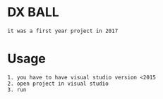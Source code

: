 # DX BALL
    it was a first year project in 2017

# Usage
    1. you have to have visual studio version <2015
    2. open project in visual studio
    3. run